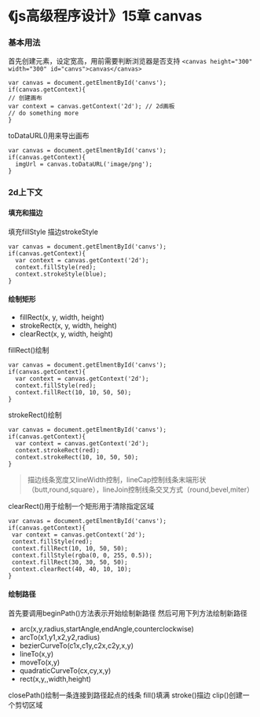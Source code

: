 # 《js高级程序设计》15章 canvas
### 基本用法
首先创建<canvas>元素，设定宽高，用前需要判断浏览器是否支持
`<canvas height="300" width="300" id="canvs">canvas</canvas>`
```
var canvas = document.getElmentById('canvs');
if(canvas.getContext){
// 创建画布
var context = canvas.getContext('2d'); // 2d画板
// do something more
}
```

toDataURL()用来导出画布
```
var canvas = document.getElmentById('canvs');
if(canvas.getContext){
  imgUrl = canvas.toDataURL('image/png');
}
```

### 2d上下文
#### 填充和描边
填充fillStyle
描边strokeStyle
```
var canvas = document.getElmentById('canvs');
if(canvas.getContext){
  var context = canvas.getContext('2d');
  context.fillStyle(red);
  context.strokeStyle(blue);
}
```

#### 绘制矩形
- fillRect(x, y, width, height)
- strokeRect(x, y, width, height)
- clearRect(x, y, width, height)

fillRect()绘制
```
var canvas = document.getElmentById('canvs');
if(canvas.getContext){
  var context = canvas.getContext('2d');
  context.fillStyle(red);
  context.fillRect(10, 10, 50, 50);
}
```
strokeRect()绘制
```
var canvas = document.getElmentById('canvs');
if(canvas.getContext){
  var context = canvas.getContext('2d');
  context.strokeRect(red);
  context.strokeRect(10, 10, 50, 50);
}
```
 > 描边线条宽度又lineWidth控制，lineCap控制线条末端形状（butt,round,square），lineJoin控制线条交叉方式（round,bevel,miter）
 
 clearRect()用于绘制一个矩形用于清除指定区域
 ```
var canvas = document.getElmentById('canvs');
if(canvas.getContext){
  var context = canvas.getContext('2d');
  context.fillStyle(red);
  context.fillRect(10, 10, 50, 50);
  context.fillStyle(rgba(0, 0, 255, 0.5));
  context.fillRect(30, 30, 50, 50);
  context.clearRect(40, 40, 10, 10);
}
 ```
 #### 绘制路径
 首先要调用beginPath()方法表示开始绘制新路径
 然后可用下列方法绘制新路径
 - arc(x,y,radius,startAngle,endAngle,counterclockwise)
 - arcTo(x1,y1,x2,y2,radius)
 - bezierCurveTo(c1x,c1y,c2x,c2y,x,y)
 - lineTo(x,y)
 - moveTo(x,y)
 - quadraticCurveTo(cx,cy,x,y)
 - rect(x,y,,width,height)
 
 closePath()绘制一条连接到路径起点的线条
 fill()填满
 stroke()描边
 clip()创建一个剪切区域
 
 
 
 
 
 
 
 
